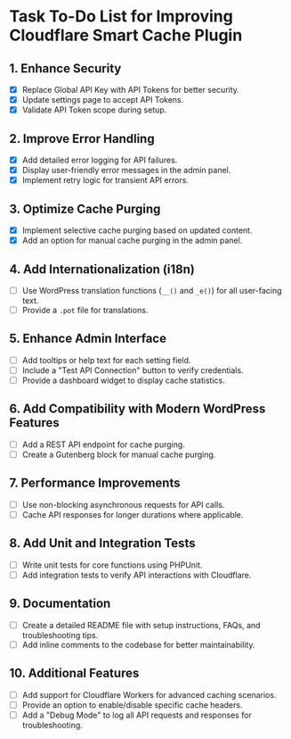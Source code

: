 # Task To-Do List for Improving Cloudflare Smart Cache Plugin

## 1. Enhance Security
- [x] Replace Global API Key with API Tokens for better security.
- [x] Update settings page to accept API Tokens.
- [x] Validate API Token scope during setup.

## 2. Improve Error Handling
- [x] Add detailed error logging for API failures.
- [x] Display user-friendly error messages in the admin panel.
- [x] Implement retry logic for transient API errors.

## 3. Optimize Cache Purging
- [x] Implement selective cache purging based on updated content.
- [x] Add an option for manual cache purging in the admin panel.

## 4. Add Internationalization (i18n)
- [ ] Use WordPress translation functions (`__()` and `_e()`) for all user-facing text.
- [ ] Provide a `.pot` file for translations.

## 5. Enhance Admin Interface
- [ ] Add tooltips or help text for each setting field.
- [ ] Include a "Test API Connection" button to verify credentials.
- [ ] Provide a dashboard widget to display cache statistics.

## 6. Add Compatibility with Modern WordPress Features
- [ ] Add a REST API endpoint for cache purging.
- [ ] Create a Gutenberg block for manual cache purging.

## 7. Performance Improvements
- [ ] Use non-blocking asynchronous requests for API calls.
- [ ] Cache API responses for longer durations where applicable.

## 8. Add Unit and Integration Tests
- [ ] Write unit tests for core functions using PHPUnit.
- [ ] Add integration tests to verify API interactions with Cloudflare.

## 9. Documentation
- [ ] Create a detailed README file with setup instructions, FAQs, and troubleshooting tips.
- [ ] Add inline comments to the codebase for better maintainability.

## 10. Additional Features
- [ ] Add support for Cloudflare Workers for advanced caching scenarios.
- [ ] Provide an option to enable/disable specific cache headers.
- [ ] Add a "Debug Mode" to log all API requests and responses for troubleshooting.
